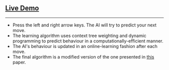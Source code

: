 ## [Live Demo]( http://mind-reader.s3-website.us-east-2.amazonaws.com)

---
* Press the left and right arrow keys. The AI will try to predict your next move.
* The learning algorithm uses context tree weighting and dynamic programming to predict behaviour in a computationally-efficient manner.
* The AI's behaviour is updated in an online-learning fashion after each move.
* The final algorithm is a modified version of the one presented in [this](https://link.springer.com/article/10.1023/A:1007396710653) paper.

